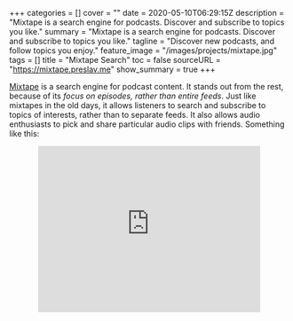 +++
categories = []
cover = ""
date = 2020-05-10T06:29:15Z
description = "Mixtape is a search engine for podcasts. Discover and subscribe to topics you like."
summary = "Mixtape is a search engine for podcasts. Discover and subscribe to topics you like."
tagline = "Discover new podcasts, and follow topics you enjoy."
feature_image = "/images/projects/mixtape.jpg"
tags = []
title = "Mixtape Search"
toc = false
sourceURL = "https://mixtape.preslav.me"
show_summary = true
+++

[Mixtape](https://mixtape.preslav.me/) is a search engine for podcast content.
It stands out from the rest, because of its _focus on episodes, rather than
entire feeds_. Just like mixtapes in the old days, it allows listeners to search
and subscribe to topics of interests, rather than to separate feeds. It also
allows audio enthusiasts to pick and share particular audio clips with friends.
Something like this:

<iframe
  src="https://mixtape.preslav.me/episode/d0901898/embed?start=00:07:21&stop=00:07:39"
  scrolling="no" width="400" height="300"
  style="border:none; margin: 0px auto; display: block">
</iframe>